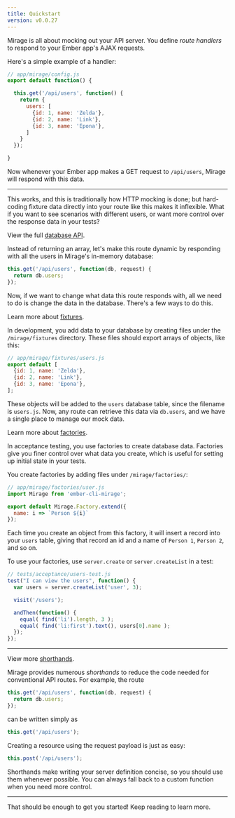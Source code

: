 ```yaml
---
title: Quickstart
version: v0.0.27
---
```


Mirage is all about mocking out your API server. You define *route handlers* to respond to your Ember app's AJAX requests.

Here's a simple example of a handler:

```js
// app/mirage/config.js
export default function() {

  this.get('/api/users', function() {
    return {
      users: [
        {id: 1, name: 'Zelda'},
        {id: 2, name: 'Link'},
        {id: 3, name: 'Epona'},
      ]
    }
  });

}
```

Now whenever your Ember app makes a GET request to `/api/users`, Mirage will respond with this data.

---

This works, and this is traditionally how HTTP mocking is done; but hard-coding fixture data directly into your route like this makes it inflexible. What if you want to see scenarios with different users, or want more control over the response data in your tests?

<aside class='Docs-page__aside'>
  <p>View the full <a href="../database">database API</a>.</p>
</aside>

Instead of returning an array, let's make this route dynamic by responding with all the users in Mirage's in-memory database:

```js
this.get('/api/users', function(db, request) {
  return db.users;
});
```

Now, if we want to change what data this route responds with, all we need to do is change the data in the database. There's a few ways to do this.

<aside class='Docs-page__aside'>
  <p>Learn more about <a href="../seeding-your-database">fixtures</a>.</p>
</aside>

In development, you add data to your database by creating files under the `/mirage/fixtures` directory. These files should export arrays of objects, like this:

```js
// app/mirage/fixtures/users.js
export default [
  {id: 1, name: 'Zelda'},
  {id: 2, name: 'Link'},
  {id: 3, name: 'Epona'},
];
```

These objects will be added to the `users` database table, since the filename is `users.js`. Now, any route can retrieve this data via `db.users`, and we have a single place to manage our mock data.

<aside class='Docs-page__aside'>
  <p>Learn more about <a href="../seeding-your-database">factories</a>.</p>
</aside>

In acceptance testing, you use factories to create database data. Factories give you finer control over what data you create, which is useful for setting up initial state in your tests.

You create factories by adding files under `/mirage/factories/`:

```js
// app/mirage/factories/user.js
import Mirage from 'ember-cli-mirage';

export default Mirage.Factory.extend({
  name: i => `Person ${i}`
});
```

Each time you create an object from this factory, it will insert a record into your `users` table, giving that record an id and a name of `Person 1`, `Person 2`, and so on.

To use your factories, use `server.create` or `server.createList` in a test:

```js
// tests/acceptance/users-test.js
test("I can view the users", function() {
  var users = server.createList('user', 3);

  visit('/users');

  andThen(function() {
    equal( find('li').length, 3 );
    equal( find('li:first').text(), users[0].name );
  });
});
```

---

<aside class='Docs-page__aside'>
  <p>View more <a href="#">shorthands</a>.</p>
</aside>

Mirage provides numerous *shorthands* to reduce the code needed for conventional API routes. For example, the route

```js
this.get('/api/users', function(db, request) {
  return db.users;
});
```

can be written simply as

```js
this.get('/api/users');
```

Creating a resource using the request payload is just as easy:

```js
this.post('/api/users');
```

Shorthands make writing your server definition concise, so you should use them whenever possible. You can always fall back to a custom function when you need more control.

---

That should be enough to get you started! Keep reading to learn more.
